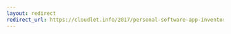 ```yaml
---
layout: redirect
redirect_url: https://cloudlet.info/2017/personal-software-app-inventory-2016
---
```

